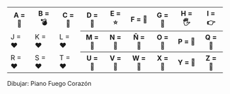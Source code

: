 <table class="table table-bordered">
  <tr>
    <th>A = 💜️️️</th>
    <th>B = 💣</th> 
    <th>C = 🌵</th>
    <th>D = 🎲</th>
    <th>E = ⭐</th>
    <th>F = 👻</th>
    <th>G = 🍄</th>
    <th>H = 🖐️</th>
    <th>I = 👉</th>
  </tr>
  <tr>
    <td>J = ❤</td>
    <td>K = ❤</td> 
    <td>L = ❤</td>
    <th>M = 🌵</th>
    <th>N = 🌵</th>
    <th>Ñ = 🌵</th>
    <th>O = 🌵</th>
    <th>P = 🌵</th>
    <th>Q = 🌵</th>
  </tr>
  <tr>
    <td>R = ❤</td>
    <td>S = ❤</td> 
    <td>T = ❤</td>
    <th>U = 🌵</th>
    <th>V = 🌵</th>
    <th>W = 🌵</th>
    <th>X = 🌵</th>
    <th>Y = 🌵</th>
    <th>Z = 🌵</th>
  </tr>
</table>

Dibujar: Piano Fuego Corazón